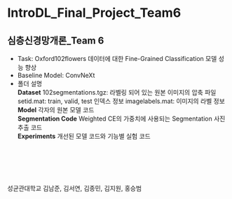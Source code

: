 # IntroDL_Final_Project_Team6

## 심층신경망개론_Team 6
- Task: Oxford102flowers 데이터에 대한 Fine-Grained Classification 모델 성능 향상
- Baseline Model: ConvNeXt
- 폴더 설명<br/>
**Dataset**
102segmentations.tgz: 라벨링 되어 있는 원본 이미지의 압축 파일
setid.mat: train, valid, test 인덱스 정보
imagelabels.mat: 이미지의 라벨 정보<br/>
**Model**
각자의 원본 모델 코드<br/>
**Segmentation Code**
Weighted CE의 가중치에 사용되는 Segmentation 사진 추출 코드<br/>
**Experiments**
개선된 모델 코드와 기능별 실험 코드
<br/>
<br/>
<br/>
<br/>
<br/>
성균관대학교 김남준, 김서연, 김종민, 김지원, 홍승범
